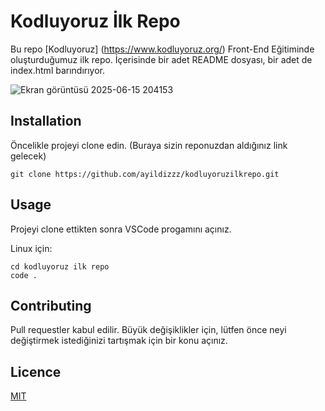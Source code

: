 # Kodluyoruz İlk Repo
Bu repo [Kodluyoruz] (https://www.kodluyoruz.org/) Front-End Eğitiminde oluşturduğumuz ilk repo. İçerisinde bir adet README dosyası, bir adet de index.html barındırıyor.

![Ekran görüntüsü 2025-06-15 204153](https://github.com/user-attachments/assets/4234095f-6535-4006-b210-af72836f6b0c)

## Installation
Öncelikle projeyi clone edin. (Buraya sizin reponuzdan aldığınız link gelecek)

```
git clone https://github.com/ayildizzz/kodluyoruzilkrepo.git
```

## Usage
Projeyi clone ettikten sonra VSCode progamını açınız.

Linux için:

```linux
cd kodluyoruz ilk repo
code .
```

## Contributing
Pull requestler kabul edilir. Büyük değişiklikler için, lütfen önce neyi değiştirmek istediğinizi tartışmak için bir konu açınız.

## Licence
[MIT](https://choosealicense.com/licenses/mit/)
